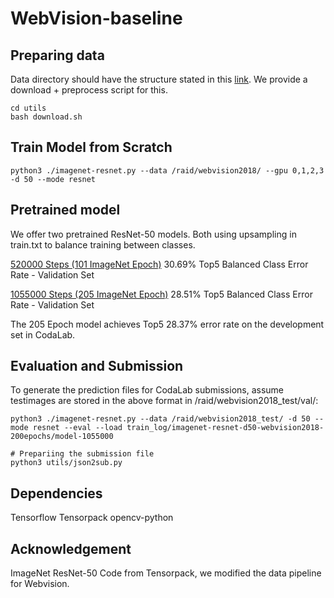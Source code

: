 # WebVision-baseline


## Preparing data
Data directory should have the structure stated in this [link](https://tensorpack.readthedocs.io/modules/dataflow.dataset.html#tensorpack.dataflow.dataset.ILSVRC12). 
We provide a download + preprocess script for this.
```
cd utils
bash download.sh
```

## Train Model from Scratch
```
python3 ./imagenet-resnet.py --data /raid/webvision2018/ --gpu 0,1,2,3 -d 50 --mode resnet
```

## Pretrained model
We offer two pretrained ResNet-50 models. Both using upsampling in train.txt to balance training between classes.

[520000 Steps (101 ImageNet Epoch)](https://drive.google.com/open?id=12359rElqF1GBLp8AhDPtcV6pdPw9jkbx)   30.69% Top5 Balanced Class Error Rate - Validation Set

[1055000 Steps (205 ImageNet Epoch)](https://drive.google.com/open?id=1Rsf0TFgbC6CmPyQfaBchil_guJxj1MIl)   28.51% Top5 Balanced Class Error Rate - Validation Set

The 205 Epoch model achieves Top5 28.37% error rate on the development set in CodaLab. 

## Evaluation and Submission
To generate the prediction files for CodaLab submissions, assume testimages are stored in the above format in /raid/webvision2018_test/val/:
```
python3 ./imagenet-resnet.py --data /raid/webvision2018_test/ -d 50 --mode resnet --eval --load train_log/imagenet-resnet-d50-webvision2018-200epochs/model-1055000

# Prepariing the submission file
python3 utils/json2sub.py  
```

## Dependencies
Tensorflow
Tensorpack
opencv-python

## Acknowledgement
ImageNet ResNet-50 Code from Tensorpack, we modified the data pipeline for Webvision.



